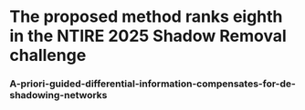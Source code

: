 

# The proposed method ranks eighth in the NTIRE 2025 Shadow Removal challenge

### A-priori-guided-differential-information-compensates-for-de-shadowing-networks
